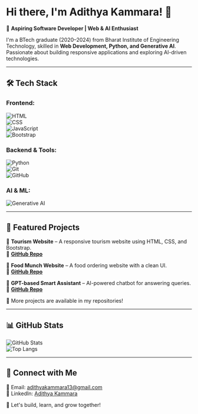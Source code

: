 # Hi there, I'm Adithya Kammara! 👋  
🚀 **Aspiring Software Developer | Web & AI Enthusiast**  

I'm a BTech graduate (2020–2024) from Bharat Institute of Engineering Technology, skilled in **Web Development, Python, and Generative AI**. Passionate about building responsive applications and exploring AI-driven technologies.  

---

## 🛠 Tech Stack  
### **Frontend:**  
![HTML](https://img.shields.io/badge/HTML-%23E34F26.svg?style=flat&logo=html5&logoColor=white)  
![CSS](https://img.shields.io/badge/CSS-%231572B6.svg?style=flat&logo=css3&logoColor=white)  
![JavaScript](https://img.shields.io/badge/JavaScript-%23F7DF1E.svg?style=flat&logo=javascript&logoColor=black)  
![Bootstrap](https://img.shields.io/badge/Bootstrap-%23563D7C.svg?style=flat&logo=bootstrap&logoColor=white)  

### **Backend & Tools:**  
![Python](https://img.shields.io/badge/Python-%233776AB.svg?style=flat&logo=python&logoColor=white)  
![Git](https://img.shields.io/badge/Git-%23F05032.svg?style=flat&logo=git&logoColor=white)  
![GitHub](https://img.shields.io/badge/GitHub-%23181717.svg?style=flat&logo=github&logoColor=white)  

### **AI & ML:**  
![Generative AI](https://img.shields.io/badge/Generative%20AI-%2300A4CC.svg?style=flat)  

---

## 📌 Featured Projects  
🚀 **Tourism Website** – A responsive tourism website using HTML, CSS, and Bootstrap.  
🔗 **[GitHub Repo](https://github.com/AdithyaKammara/Tourism-Website)**  

🍔 **Food Munch Website** – A food ordering website with a clean UI.  
🔗 **[GitHub Repo](https://github.com/AdithyaKammara/Food-Munch)**  

🤖 **GPT-based Smart Assistant** – AI-powered chatbot for answering queries.  
🔗 **[GitHub Repo](https://github.com/AdithyaKammara/Smart-Assistant)**  

📌 More projects are available in my repositories!  

---

## 📊 GitHub Stats  
![GitHub Stats](https://github-readme-stats.vercel.app/api?username=AdithyaKammara&show_icons=true&theme=radical)  
![Top Langs](https://github-readme-stats.vercel.app/api/top-langs/?username=AdithyaKammara&layout=compact&theme=radical)  

---

## 🔗 Connect with Me  
📩 Email: [adithyakammara13@gmail.com](mailto:adithyakammara13@gmail.com)  
💼 LinkedIn: [Adithya Kammara](https://www.linkedin.com/in/adithyakammara)  

🚀 Let's build, learn, and grow together!  
